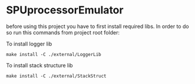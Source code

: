 # SPUprocessorEmulator

before using this project you have to first install required libs. In order to do so run this commands from project root folder:

To install logger lib
```
make install -C ./external/LoggerLib
```

To install stack structure lib
```
make install -C ./external/StackStruct
```
